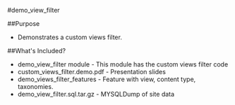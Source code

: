 #demo_view_filter

##Purpose

* Demonstrates a custom views filter.

##What's Included?

* demo_view_filter module - This module has the custom views filter code
* custom_views_filter.demo.pdf - Presentation slides
* demo_views_filter_features - Feature with view, content type, taxonomies.
* demo_view_filter.sql.tar.gz - MYSQLDump of site data
